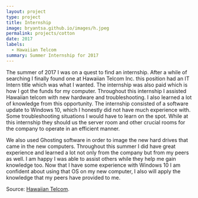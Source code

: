 ```yaml
---
layout: project
type: project
title: Internship
image: bryantsa.github.io/images/h.jpeg
permalink: projects/cotton
date: 2017
labels:
  - Hawaiian Telcom
summary: Summer Internship for 2017
---
```


The summer of 2017 I was on a quest to find an internship. After a while of searching I finally found one at Hawaiian Telcom Inc. this position had an IT Intern title which was what I wanted. The internship was also paid which is how I got the funds for my computer. Throughout this internship I assisted Hawaiian telcom with new hardware and troubleshooting. I also learned a lot of knowledge from this opportunity. The internship consisted of a software update to Windows 10, which I honestly did not have much experience with. Some troubleshooting situations I would have to learn on the spot. While at this internship they should us the server room and other crucial rooms for the company to operate in an efficient manner.

We also used Ghosting software in order to image the new hard drives that came in the new computers. Throughout this summer I did have great experience and learned a lot not only from the company but from my peers as well. I am happy I was able to assist others while they help me gain knowledge too. Now that I have some experience with Windows 10 I am confident about using that OS on my new computer, I also will apply the knowledge that my peers have provided to me.


Source: <a href="https://www.hawaiiantel.com">Hawaiian Telcom</a>.

